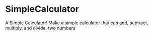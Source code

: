 # SimpleCalculator
A Simple Calculator!
Make a simple calculator that can add, subtract, multiply, and divide, two numbers
